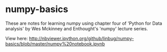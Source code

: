 numpy-basics
============

These are notes for learning numpy using chapter four of 'Python for Data analysis' by Wes Mckinney and Enthought's 'numpy' lecture series.

View here: http://nbviewer.ipython.org/github/linbug/numpy-basics/blob/master/numpy%20notebook.ipynb

